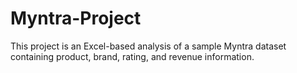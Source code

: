 # Myntra-Project
This project is an Excel-based analysis of a sample Myntra dataset  containing product, brand, rating, and revenue information.

